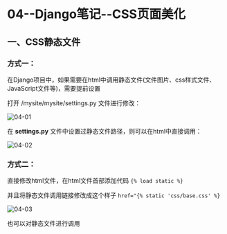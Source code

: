 # 04--Django笔记--CSS页面美化

## 一、CSS静态文件

### 方式一：

在Django项目中，如果需要在html中调用静态文件(文件图片、css样式文件、JavaScript文件等)，需要提前设置

打开 /mysite/mysite/settings.py 文件进行修改：

![04-01](https://img-blog.csdnimg.cn/2021061222362037.png?x-oss-process=image/watermark,type_ZmFuZ3poZW5naGVpdGk,shadow_10,text_aHR0cHM6Ly9ibG9nLmNzZG4ubmV0L3dlaXhpbl80NDMzODc4MA==,size_16,color_FFFFFF,t_70#pic_center)

在 **settings.py** 文件中设置过静态文件路径，则可以在html中直接调用：

![04-02](https://img-blog.csdnimg.cn/20210612223657146.png?x-oss-process=image/watermark,type_ZmFuZ3poZW5naGVpdGk,shadow_10,text_aHR0cHM6Ly9ibG9nLmNzZG4ubmV0L3dlaXhpbl80NDMzODc4MA==,size_16,color_FFFFFF,t_70#pic_center)


### 方式二：

直接修改html文件，在html文件首部添加代码 `{% load static %}` 

并且将静态文件调用链接修改成这个样子 `href="{% static 'css/base.css' %}` 

![04-03](https://img-blog.csdnimg.cn/20210612223723626.png?x-oss-process=image/watermark,type_ZmFuZ3poZW5naGVpdGk,shadow_10,text_aHR0cHM6Ly9ibG9nLmNzZG4ubmV0L3dlaXhpbl80NDMzODc4MA==,size_16,color_FFFFFF,t_70#pic_center)

也可以对静态文件进行调用
